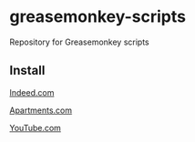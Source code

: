 # greasemonkey-scripts
Repository for Greasemonkey scripts

## Install
[Indeed.com](https://github.com/abasau/greasemonkey-scripts/raw/master/src/indeed.user.js)

[Apartments.com](https://github.com/abasau/greasemonkey-scripts/raw/master/src/apartments.user.js)

[YouTube.com](https://github.com/abasau/greasemonkey-scripts/raw/master/src/youtube.user.js)
